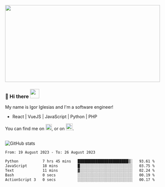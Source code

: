 <img src="https://c.tenor.com/KjVxfRrrncUAAAAd/matrix.gif" width="100%" height="250px">

### 🔭 Hi there <img src="https://raw.githubusercontent.com/MartinHeinz/MartinHeinz/master/wave.gif" width="30px">


My name is Igor Iglesias and I'm a software engineer!
<br>

<ul>
  <li> React | VueJS | JavaScript | Python | PHP </li>
</ul>
You can find me on <a href="https://twitter.com/IgorIglesias5"><img src="https://i.imgur.com/JLLlB5S.png" width="20px"></a>, or on <a href="https://www.linkedin.com/in/igor-iglesias-62478428/"><img src="https://i.imgur.com/PXyIkWx.png" width="22px"></a>.

<br>
<br>

![GitHub stats](https://github-readme-stats.vercel.app/api?username=igoiglesias&show_icons=true&count_private=true&theme=chartreuse-dark&hide_title=true)

<!--START_SECTION:waka-->

```txt
From: 19 August 2023 - To: 26 August 2023

Python           7 hrs 45 mins   ███████████████████████▒░   93.61 %
JavaScript       18 mins         █░░░░░░░░░░░░░░░░░░░░░░░░   03.75 %
Text             11 mins         ▓░░░░░░░░░░░░░░░░░░░░░░░░   02.24 %
Bash             0 secs          ░░░░░░░░░░░░░░░░░░░░░░░░░   00.19 %
ActionScript 3   0 secs          ░░░░░░░░░░░░░░░░░░░░░░░░░   00.17 %
```

<!--END_SECTION:waka-->
